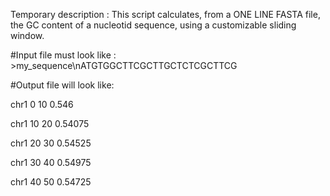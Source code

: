 

Temporary description : This script calculates, from a ONE LINE FASTA file, the GC content of a nucleotid sequence, using a customizable sliding window.

#Input file must look like :
\>my_sequence\nATGTGGCTTCGCTTGCTCTCGCTTCG

#Output file will look like:

chr1 0 10 0.546

chr1 10 20 0.54075

chr1 20 30 0.54525

chr1 30 40 0.54975

chr1 40 50 0.54725
